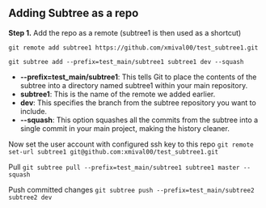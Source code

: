 
## Adding Subtree as a repo

**Step 1.**
Add the repo as a remote (subtree1 is then used as a shortcut)

```git remote add subtree1 https://github.com/xmival00/test_subtree1.git```

```git subtree add --prefix=test_main/subtree1 subtree1 dev --squash```

- **--prefix=test_main/subtree1**: This tells Git to place the contents of the subtree into a directory named subtree1 within your main repository.
- **subtree1**: This is the name of the remote we added earlier.
- **dev**: This specifies the branch from the subtree repository you want to include.
- **--squash**: This option squashes all the commits from the subtree into a single commit in your main project, making the history cleaner.


Now set the user account with configured ssh key to this repo
```git remote set-url subtree1 git@github.com:xmival00/test_subtree1.git```


Pull
```git subtree pull --prefix=test_main/subtree1 subtree1 master --squash```


Push committed changes
```git subtree push --prefix=test_main/subtree2 subtree2 dev```
